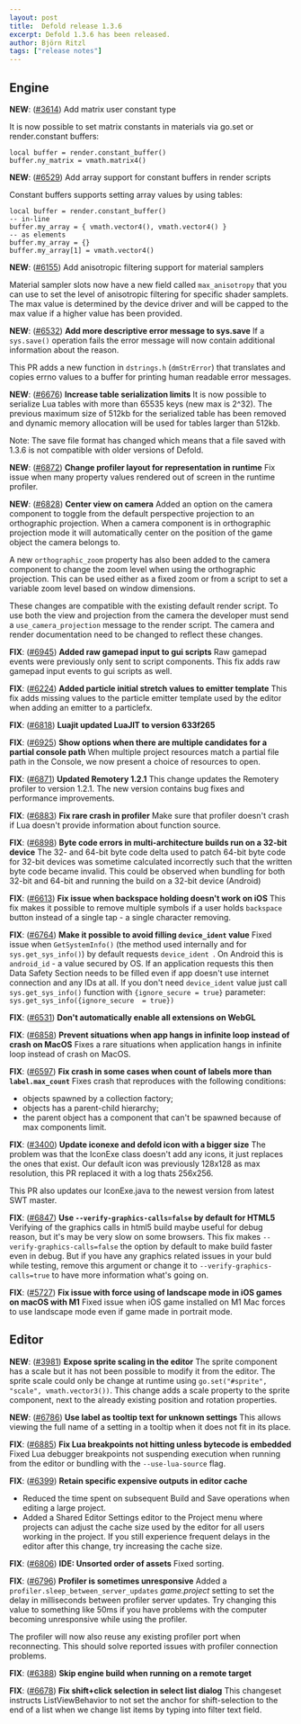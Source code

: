 ```yaml
---
layout: post
title:  Defold release 1.3.6
excerpt: Defold 1.3.6 has been released.
author: Björn Ritzl
tags: ["release notes"]
---
```


## Engine
__NEW__: ([#3614](https://github.com/defold/defold/issues/3614)) Add matrix user constant type

It is now possible to set matrix constants in materials via go.set or render.constant buffers:

    local buffer = render.constant_buffer()
    buffer.ny_matrix = vmath.matrix4()

__NEW__: ([#6529](https://github.com/defold/defold/issues/6529)) Add array support for constant buffers in render scripts

Constant buffers supports setting array values by using tables:

    local buffer = render.constant_buffer()
    -- in-line
    buffer.my_array = { vmath.vector4(), vmath.vector4() }
    -- as elements
    buffer.my_array = {}
    buffer.my_array[1] = vmath.vector4()

__NEW__: ([#6155](https://github.com/defold/defold/issues/6155)) Add anisotropic filtering support for material samplers

Material sampler slots now have a new field called `max_anisotropy` that you can use to set the level of anisotropic filtering for specific shader samplets. The max value is determined by the device driver and will be capped to the max value if a higher value has been provided.


__NEW__: ([#6532](https://github.com/defold/defold/issues/6532)) __Add more descriptive error message to sys.save__ 
If a `sys.save()` operation fails the error message will now contain additional information about the reason.

This PR adds a new function in `dstrings.h` (`dmStrError`) that translates and copies errno values to a buffer for printing human readable error messages.

__NEW__: ([#6676](https://github.com/defold/defold/issues/6676)) __Increase table serialization limits__ 
It is now possible to serialize Lua tables with more than 65535 keys (new max is 2^32). The previous maximum size of 512kb for the serialized table has been removed and dynamic memory allocation will be used for tables larger than 512kb.

Note: The save file format has changed which means that a file saved with 1.3.6 is not compatible with older versions of Defold.

__NEW__: ([#6872](https://github.com/defold/defold/issues/6872)) __Change profiler layout for representation in runtime__ 
Fix issue when many property values rendered out of screen in the runtime profiler.

__NEW__: ([#6828](https://github.com/defold/defold/issues/6828)) __Center view on camera__ 
Added an option on the camera component to toggle from the default perspective projection to an orthographic projection. When a camera component is in orthographic projection mode it will automatically center on the position of the game object the camera belongs to.

A new `orthographic_zoom` property has also been added to the camera component to change the zoom level when using the orthographic projection. This can be used either as a fixed zoom or from a script to set a variable zoom level based on window dimensions.

These changes are compatible with the existing default render script. To use both the view and projection from the camera the developer must send a `use_camera_projection` message to the render script. The camera and render documentation need to be changed to reflect these changes.

__FIX__: ([#6945](https://github.com/defold/defold/issues/6945)) __Added raw gamepad input to gui scripts__ 
Raw gamepad events were previously only sent to script components. This fix adds raw gamepad input events to gui scripts as well.

__FIX__: ([#6224](https://github.com/defold/defold/issues/6224)) __Added particle initial stretch values to emitter template__ 
This fix adds missing values to the particle emitter template used by the editor when adding an emitter to a particlefx.

__FIX__: ([#6818](https://github.com/defold/defold/issues/6818)) __Luajit updated LuaJIT to version 633f265__ 


__FIX__: ([#6925](https://github.com/defold/defold/pull/6925)) __Show options when there are multiple candidates for a partial console path__ 
When multiple project resources match a partial file path in the Console, we now present a choice of resources to open.

__FIX__: ([#6871](https://github.com/defold/defold/issues/6871)) __Updated Remotery 1.2.1__ 
This change updates the Remotery profiler to version 1.2.1. The new version contains bug fixes and performance improvements.

__FIX__: ([#6883](https://github.com/defold/defold/issues/6883)) __Fix rare crash in profiler__ 
Make sure that profiler doesn't crash if Lua doesn't provide information about function source.

__FIX__: ([#6898](https://github.com/defold/defold/issues/6898)) __Byte code errors in multi-architecture builds run on a 32-bit device__ 
The 32- and 64-bit byte code delta used to patch 64-bit byte code for 32-bit devices was sometime calculated incorrectly such that the written byte code became invalid. This could be observed when bundling for both 32-bit and 64-bit and running the build on a 32-bit device (Android)

__FIX__: ([#6613](https://github.com/defold/defold/issues/6613)) __Fix issue when backspace holding doesn't work on iOS__ 
This fix makes it possible to remove multiple symbols if a user holds `backspace` button instead of a single tap - a single character removing.

__FIX__: ([#6764](https://github.com/defold/defold/issues/6764)) __Make it possible to avoid filling `device_ident` value__ 
Fixed issue when `GetSystemInfo()` (the method used internally and for `sys.get_sys_info()`) by default requests `device_ident `. On Android this is `android_id` - a value secured by OS. If an application requests this then Data Safety Section needs to be filled even if app doesn't use internet connection and any IDs at all.
If you don't need `device_ident` value just call `sys.get_sys_info()` function with `{ignore_secure = true}` parameter: `sys.get_sys_info({ignore_secure  = true})`

__FIX__: ([#6531](https://github.com/defold/defold/issues/6531)) __Don't automatically enable all extensions on WebGL__ 


__FIX__: ([#6858](https://github.com/defold/defold/pull/6858)) __Prevent situations when app hangs in infinite loop instead of crash on MacOS__ 
Fixes a rare situations when application hangs in infinite loop instead of crash on MacOS.

__FIX__: ([#6597](https://github.com/defold/defold/issues/6597)) __Fix crash in some cases when count of labels more than `label.max_count`__ 
Fixes crash that reproduces with the following conditions:
- objects spawned by a collection factory;
- objects has a parent-child hierarchy;
- the parent object has a component that can't be spawned because of max components limit.

__FIX__: ([#3400](https://github.com/defold/defold/issues/3400)) __Update iconexe and defold icon with a bigger size__ 
The problem was that the IconExe class doesn't add any icons, it just replaces the ones that exist. Our default icon was previously 128x128 as max resolution, this PR replaced it with a log thats 256x256.

This PR also updates our IconExe.java to the newest version from latest SWT master.

__FIX__: ([#6847](https://github.com/defold/defold/pull/6847)) __Use `--verify-graphics-calls=false` by default for HTML5__ 
Verifying of the graphics calls in html5 build maybe useful for debug reason, but it's may be very slow on some browsers. This fix makes `--verify-graphics-calls=false` the option by default to make build faster even in debug. But if you have any graphics related issues in your buld while testing, remove this argument or change it to `--verify-graphics-calls=true` to have more information what's going on.

__FIX__: ([#5727](https://github.com/defold/defold/issues/5727)) __Fix issue with force using of landscape mode in iOS games on macOS with M1__ 
Fixed issue when iOS game installed on M1 Mac forces to use landscape mode even if game made in portrait mode.


## Editor
__NEW__: ([#3981](https://github.com/defold/defold/issues/3981)) __Expose sprite scaling in the editor__ 
The sprite component has a scale but it has not been possible to modify it from the editor. The sprite scale could only be change at runtime using `go.set("#sprite", "scale", vmath.vector3())`. This change adds a scale property to the sprite component, next to the already existing position and rotation properties.

__NEW__: ([#6786](https://github.com/defold/defold/issues/6786)) __Use label as tooltip text for unknown settings__ 
This allows viewing the full name of a setting in a tooltip when it does not fit in its place.

__FIX__: ([#6885](https://github.com/defold/defold/issues/6885)) __Fix Lua breakpoints not hitting unless bytecode is embedded__ 
Fixed Lua debugger breakpoints not suspending execution when running from the editor or bundling with the `--use-lua-source` flag.

__FIX__: ([#6399](https://github.com/defold/defold/issues/6399)) __Retain specific expensive outputs in editor cache__ 
* Reduced the time spent on subsequent Build and Save operations when editing a large project.
* Added a Shared Editor Settings editor to the Project menu where projects can adjust the cache size used by the editor for all users working in the project. If you still experience frequent delays in the editor after this change, try increasing the cache size.

__FIX__: ([#6806](https://github.com/defold/defold/issues/6806)) __IDE: Unsorted order of assets__ 
Fixed sorting.

__FIX__: ([#6796](https://github.com/defold/defold/issues/6796)) __Profiler is sometimes unresponsive__ 
Added a `profiler.sleep_between_server_updates` *game.project* setting to set the delay in milliseconds between profiler server updates. Try changing this value to something like 50ms if you have problems with the computer becoming unresponsive while using the profiler.

The profiler will now also reuse any existing profiler port when reconnecting. This should solve reported issues with profiler connection problems.

__FIX__: ([#6388](https://github.com/defold/defold/issues/6388)) __Skip engine build when running on a remote target__ 


__FIX__: ([#6678](https://github.com/defold/defold/issues/6678)) __Fix shift+click selection in select list dialog__ 
This changeset instructs ListViewBehavior to not set the anchor for shift-selection to the end of a list when we change list items by typing into filter text field.